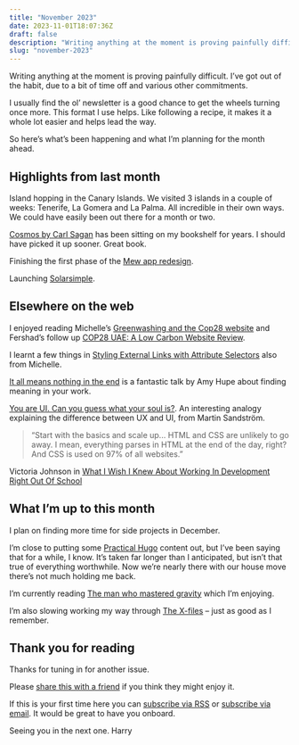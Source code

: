 ```yaml
---
title: "November 2023"
date: 2023-11-01T18:07:36Z
draft: false
description: "Writing anything at the moment is proving painfully difficult. I’ve got out of the habit, due to various other commitments."
slug: "november-2023"
---
```



Writing anything at the moment is proving painfully difficult. I’ve got out of the habit, due to a bit of time off and various other commitments. 

I usually find the ol’ newsletter is a good chance to get the wheels turning once more. This format I use helps. Like following a recipe, it makes it a whole lot easier and helps lead the way.

So here’s what’s been happening and what I’m planning for the month ahead.

## Highlights from last month

Island hopping in the Canary Islands. We visited 3 islands in a couple of weeks: Tenerife, La Gomera and La Palma. All incredible in their own ways. We could have easily been out there for a month or two.

[Cosmos by Carl Sagan](https://www.goodreads.com/book/show/55030.Cosmos) has been sitting on my bookshelf for years. I should have picked it up sooner. Great book.

Finishing the first phase of the [Mew app redesign](https://www.figma.com/file/5vxllAgi9HBwn7qyAjeiMI/Mew-app-(Main)?type=design&node-id=1114%3A11201&mode=design&t=2t8nZhh5WGZpAVdi-1).

Launching [Solarsimple](https://crimson-cobra.cloudvent.net/).

## Elsewhere on the web

I enjoyed reading Michelle’s [Greenwashing and the Cop28 website](https://css-irl.info/greenwashing-and-the-cop28-website/) and Fershad’s follow up [COP28 UAE: A Low Carbon Website Review](https://fershad.com/writing/cop28-uae-a-low-carbon-website-review/).

I learnt a few things in [Styling External Links with Attribute Selectors](https://css-irl.info/styling-external-links-with-attribute-selectors/) also from Michelle.

[It all means nothing in the end](https://www.youtube.com/watch?v=Q0v2YJLq8n8) is a fantastic talk by Amy Hupe about finding meaning in your work.

[You are UI. Can you guess what your soul is?](https://martinsandstrom.com/you-are-ui-can-you-guess-what-your-soul-is/). An interesting analogy explaining the difference between UX and UI, from Martin Sandström.

> “Start with the basics and scale up... HTML and CSS are unlikely to go away. I mean, everything parses in HTML at the end of the day, right? And CSS is used on 97% of all websites.” 

Victoria Johnson in [What I Wish I Knew About Working In Development Right Out Of School](https://www.smashingmagazine.com/2023/10/beginner-web-development-working-career/)

## What I’m up to this month

I plan on finding more time for side projects in December.

I’m close to putting some [Practical Hugo](https://practicalhugo.com) content out, but I’ve been saying that for a while, I know. It’s taken far longer than I anticipated, but isn’t that true of everything worthwhile. Now we’re nearly there with our house move there’s not much holding me back.

I’m currently reading [The man who mastered gravity](https://www.goodreads.com/book/show/124306756-the-man-who-mastered-gravity) which I’m enjoying. 

I’m also slowing working my way through [The X-files](https://www.imdb.com/title/tt0106179/) – just as good as I remember.

## Thank you for reading

Thanks for tuning in for another issue.

Please [share this with a friend](/newsletter/november-2023) if you think they might enjoy it.

If this is your first time here you can [subscribe via RSS](https://harrycresswell.com/feeds/) or [subscribe via email](https://harrycresswell.us14.list-manage.com/subscribe/post?u=4e8fba8d0ab4a857159c0104e&id=d6ad2b65ca). It would be great to have you onboard.

Seeing you in the next one.
Harry
